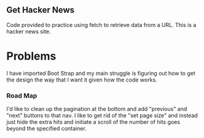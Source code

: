 ## Get Hacker News

Code provided to practice using fetch to retrieve data from a URL. This is a hacker news site.

# Problems

I have imported Boot Strap and my main struggle is figuring out how to get the design the way that I want it given how the code works. 

### Road Map

I'd like to clean up the pagination at the bottom and add "previous" and "next" buttons to that nav. I like to get rid of the "set page size" and instead just hide the extra hits and initiate a scroll of the number of hits goes beyond the specified container. 
